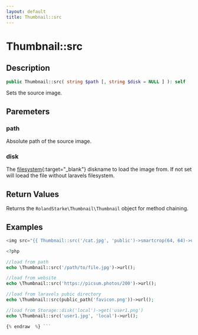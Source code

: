 ```yaml
---
layout: default
title: Thumbnail::src
---
```


# Thumbnail::src

## Description

```php
public Thumbnail::src( string $path [, string $disk = NULL ] ): self
```

Sets the source image.

## Paremeters

### path

Absolute path of the source image.

### disk

The [filesystem](https://laravel.com/docs/filesystem){:target="_blank"} diskname to load the image from. If not set will loead the file without laravels filesystem.

## Return Values

Returns the `RolandStarke\Thumbnail\Thumbnail` object for method chaining.

## Examples

```php {% raw  %}
<img src="{{ Thumbnail::src('/cat.jpg', 'public')->smartcrop(64, 64)->url() }}">

<?php

//load from path
echo \Thumbnail::src('/path/to/file.jpg')->url();

//load from website
echo \Thumbnail::src('https://picsum.photos/200')->url();

//load from laravels pubic directory
echo \Thumbnail::src(public_path('favicon.png'))->url();

//load from Storage::disk('local')->get('user1.png')
echo \Thumbnail::src('user1.jpg', 'local')->url();

{% endraw  %} ```
